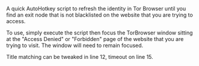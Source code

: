 A quick AutoHotkey script to refresh the identity in Tor Browser until you find an exit node that is not blacklisted on the website that you are trying to access.

To use, simply execute the script then focus the TorBrowser window sitting at the "Access Denied" or "Forbidden" page of the website that you are trying to visit. The window will need to remain focused.

Title matching can be tweaked in line 12, timeout on line 15.
